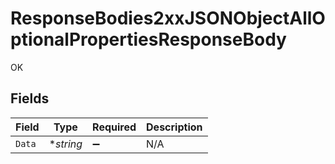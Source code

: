 # ResponseBodies2xxJSONObjectAllOptionalPropertiesResponseBody

OK


## Fields

| Field              | Type               | Required           | Description        |
| ------------------ | ------------------ | ------------------ | ------------------ |
| `Data`             | **string*          | :heavy_minus_sign: | N/A                |
